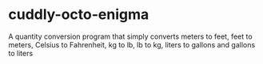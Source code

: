 # cuddly-octo-enigma
A quantity conversion program that simply converts meters to feet, feet to meters, Celsius to Fahrenheit, kg to lb, lb to kg, liters to gallons and  gallons to liters 
